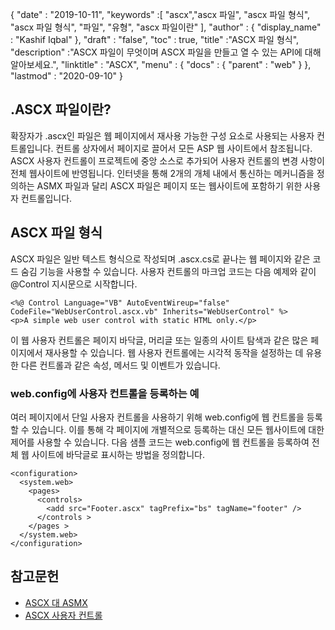 {
  "date" : "2019-10-11",
  "keywords" :[ "ascx","ascx 파일", "ascx 파일 형식", "ascx 파일 형식", "파일", "유형", "ascx 파일이란" ],
  "author" : {
    "display_name" : "Kashif Iqbal"
},
  "draft" : "false",
  "toc" : true,
  "title" :"ASCX 파일 형식",
  "description" :"ASCX 파일이 무엇이며 ASCX 파일을 만들고 열 수 있는 API에 대해 알아보세요.",
  "linktitle" : "ASCX",
  "menu" : {
    "docs" : {
      "parent" : "web"
}
},
  "lastmod" : "2020-09-10"
}

## .ASCX 파일이란?

확장자가 .ascx인 파일은 웹 페이지에서 재사용 가능한 구성 요소로 사용되는 사용자 컨트롤입니다. 컨트롤 상자에서 페이지로 끌어서 모든 ASP 웹 사이트에서 참조됩니다. ASCX 사용자 컨트롤이 프로젝트에 중앙 소스로 추가되어 사용자 컨트롤의 변경 사항이 전체 웹사이트에 반영됩니다. 인터넷을 통해 2개의 개체 내에서 통신하는 메커니즘을 정의하는 ASMX 파일과 달리 ASCX 파일은 페이지 또는 웹사이트에 포함하기 위한 사용자 컨트롤입니다.

## ASCX 파일 형식

ASCX 파일은 일반 텍스트 형식으로 작성되며 .ascx.cs로 끝나는 웹 페이지와 같은 코드 숨김 기능을 사용할 수 있습니다. 사용자 컨트롤의 마크업 코드는 다음 예제와 같이 @Control 지시문으로 시작합니다.

```
<%@ Control Language="VB" AutoEventWireup="false" CodeFile="WebUserControl.ascx.vb" Inherits="WebUserControl" %>
<p>A simple web user control with static HTML only.</p>
```

이 웹 사용자 컨트롤은 페이지 바닥글, 머리글 또는 일종의 사이트 탐색과 같은 많은 페이지에서 재사용할 수 있습니다. 웹 사용자 컨트롤에는 시각적 동작을 설정하는 데 유용한 다른 컨트롤과 같은 속성, 메서드 및 이벤트가 있습니다.

### web.config에 사용자 컨트롤을 등록하는 예

여러 페이지에서 단일 사용자 컨트롤을 사용하기 위해 web.config에 웹 컨트롤을 등록할 수 있습니다. 이를 통해 각 페이지에 개별적으로 등록하는 대신 모든 웹사이트에 대한 제어를 사용할 수 있습니다. 다음 샘플 코드는 web.config에 웹 컨트롤을 등록하여 전체 웹 사이트에 바닥글로 표시하는 방법을 정의합니다.

```
<configuration>
  <system.web>
    <pages>
      <controls>
        <add src="Footer.ascx" tagPrefix="bs" tagName="footer" />
      </controls >
    </pages >
  </system.web>
</configuration>
```
## 참고문헌

* [ASCX 대 ASMX](https://social.msdn.microsoft.com/Forums/en-US/a27d4c2f-b972-439e-a7fe-f4b7e3637700/how-to-work-with-ascx-files?forum=aspwebforms)
* [ASCX 사용자 컨트롤](https://beansoftware.com/ASP.NET-Tutorials/User-Control.aspx)

